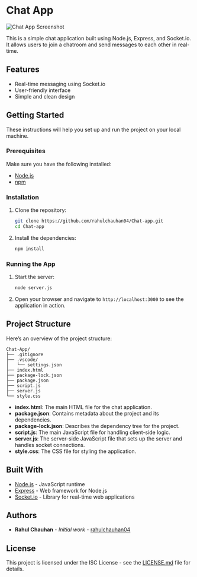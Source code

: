 # Chat App

![Chat App Screenshot]([https://github.com/rahulchauhan04/Chat-app/raw/main/frontend/chatapp.png.png](https://github.com/rahulchauhan04/Chat-app/blob/main/frontend/chatapp.png))

This is a simple chat application built using Node.js, Express, and Socket.io. It allows users to join a chatroom and send messages to each other in real-time.

## Features

- Real-time messaging using Socket.io
- User-friendly interface
- Simple and clean design

## Getting Started

These instructions will help you set up and run the project on your local machine.

### Prerequisites

Make sure you have the following installed:

- [Node.js](https://nodejs.org/)
- [npm](https://www.npmjs.com/)

### Installation

1. Clone the repository:

   ```bash
   git clone https://github.com/rahulchauhan04/Chat-app.git
   cd Chat-app

2. Install the dependencies:

   ```bash
   npm install
   ```

### Running the App

1. Start the server:

   ```bash
   node server.js
   ```

2. Open your browser and navigate to `http://localhost:3000` to see the application in action.

## Project Structure

Here’s an overview of the project structure:

```
Chat-App/
├── .gitignore
├── .vscode/
│   └── settings.json
├── index.html
├── package-lock.json
├── package.json
├── script.js
├── server.js
└── style.css
```

- **index.html**: The main HTML file for the chat application.
- **package.json**: Contains metadata about the project and its dependencies.
- **package-lock.json**: Describes the dependency tree for the project.
- **script.js**: The main JavaScript file for handling client-side logic.
- **server.js**: The server-side JavaScript file that sets up the server and handles socket connections.
- **style.css**: The CSS file for styling the application.

## Built With

- [Node.js](https://nodejs.org/) - JavaScript runtime
- [Express](https://expressjs.com/) - Web framework for Node.js
- [Socket.io](https://socket.io/) - Library for real-time web applications

## Authors

- **Rahul Chauhan** - *Initial work* - [rahulchauhan04](https://github.com/rahulchauhan04)

## License

This project is licensed under the ISC License - see the [LICENSE.md](LICENSE.md) file for details.
